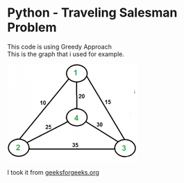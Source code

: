 # Python - Traveling Salesman Problem 
This code is using Greedy Approach  
This is the graph that i used for example.  

![Graph Illustration](/Euler12-300x225.png)

I took it from [geeksforgeeks.org](https://www.geeksforgeeks.org/traveling-salesman-problem-tsp-implementation/)



